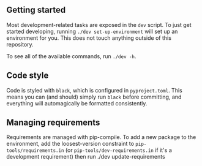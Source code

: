 ## Getting started

Most development-related tasks are exposed in the `dev` script. To just get started developing,
running `./dev set-up-environment` will set up an environment for you. This does not touch anything
outside of this repository.

To see all of the available commands, run `./dev -h`.

## Code style

Code is styled with `black`, which is configured in `pyproject.toml`. This means you can (and
should) simply run `black` before committing, and everything will automagically be formatted consistently.

## Managing requirements

Requirements are managed with pip-compile. To add a new package to the environment, add the
loosest-version constraint to `pip-tools/requirements.in` (or `pip-tools/dev-requirements.in`
if it's a development requirement) then run ./dev update-requirements
